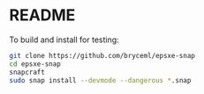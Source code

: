 # README

To build and install for testing:

```bash
git clone https://github.com/bryceml/epsxe-snap
cd epsxe-snap
snapcraft
sudo snap install --devmode --dangerous *.snap
```
